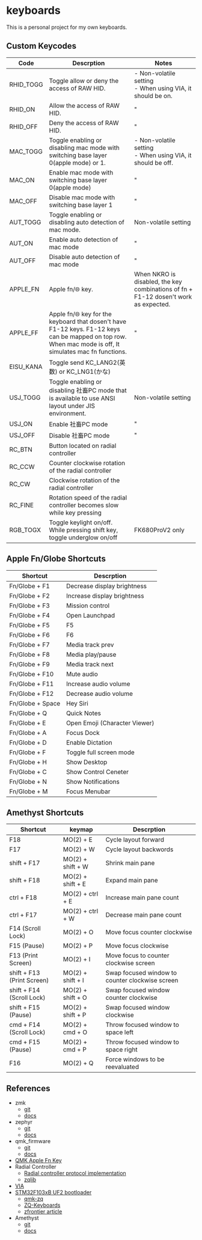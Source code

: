 # keyboards
This is a personal project for my own keyboards.

## Custom Keycodes
| Code | Descrption| Notes|
|------|-----------|--------
| RHID_TOGG | Toggle allow or deny the access of RAW HID. | - Non-volatile setting<br/> - When using VIA, it should be on.|
| RHID_ON | Allow the access of RAW HID. |"|
| RHID_OFF | Deny the access of RAW HID. |"|
| MAC_TOGG | Toggle enabling or disabling mac mode with switching base layer 0(apple mode) or 1. | - Non-volatile setting<br/> - When using VIA, it should be off.|
| MAC_ON | Enable mac mode with switching base layer 0(apple mode) |"|
| MAC_OFF | Disable mac mode with switching base layer 1 |"|
| AUT_TOGG | Toggle enabling or disabling auto detection of mac mode. | Non-volatile setting |
| AUT_ON | Enable auto detection of mac mode |"|
| AUT_OFF | Disable auto detection of mac mode |"|
| APPLE_FN | Apple fn/🌐 key. |When NKRO is disabled, the key combinations of fn + F1-12 dosen't work as expected.|
| APPLE_FF | Apple fn/🌐 key for the keyboard that dosen't have F1-12 keys. F1-12 keys can be mapped on top row. When mac mode is off, It simulates mac fn functions. |"|
| EISU_KANA | Toggle send KC_LANG2(英数) or KC_LNG1(かな) ||
| USJ_TOGG | Toggle enabling or disabling 社畜PC mode that is available to use ANSI layout under JIS environment. |Non-volatile setting|
| USJ_ON | Enable 社畜PC mode |"|
| USJ_OFF | Disable 社畜PC mode |"|
| RC_BTN | Button located on radial controller ||
| RC_CCW| Counter clockwise rotation of the radial controller ||
| RC_CW| Clockwise rotation of the radial controller ||
| RC_FINE| Rotation speed of the radial controller becomes slow while key pressing ||
| RGB_TOGX | Toggle keylight on/off. While pressing shift key, toggle underglow on/off  | FK680ProV2 only |

## Apple Fn/Globe Shortcuts
|Shortcut|Descrption|
|--------|----------|
| Fn/Globe + F1 | Decrease display brightness |
| Fn/Globe + F2 | Increase display brightness |
| Fn/Globe + F3 | Mission control |
| Fn/Globe + F4 | Open Launchpad |
| Fn/Globe + F5 |  F5 |
| Fn/Globe + F6 |  F6 |
| Fn/Globe + F7 | Media track prev |
| Fn/Globe + F8 | Media play/pause |
| Fn/Globe + F9 | Media track next |
| Fn/Globe + F10 | Mute audio |
| Fn/Globe + F11 | Increase audio volume|
| Fn/Globe + F12 | Decrease audio volume|
| Fn/Globe + Space | Hey Siri |
| Fn/Globe + Q | Quick Notes |
| Fn/Globe + E | Open Emoji (Character Viewer) |
| Fn/Globe + A | Focus Dock |
| Fn/Globe + D | Enable Dictation |
| Fn/Globe + F | Toggle full screen mode |
| Fn/Globe + H | Show Desktop |
| Fn/Globe + C | Show Control Ceneter |
| Fn/Globe + N | Show Notifications |
| Fn/Globe + M | Focus Menubar |

## Amethyst Shortcuts
|Shortcut|keymap|Descrption|
|--------|----------|----------|
| F18 | MO(2) + E | Cycle layout forward |
| F17 | MO(2) + W |Cycle layout backwords |
| shift + F17 | MO(2) + shift + W | Shrink main pane |
| shift + F18 | MO(2) + shift + E | Expand main pane |
| ctrl + F18 | MO(2) + ctrl + E | Increase main pane count |
| ctrl + F17 | MO(2) + ctrl + W | Decrease main pane count |
| F14 (Scroll Lock) | MO(2) + O | Move focus counter clockwise |
| F15 (Pause) | MO(2) + P | Move focus clockwise |
| F13 (Print Screen) | MO(2) + I | Move focus to counter clockwise screen |
| shift + F13 (Print Screen) | MO(2) + shift + I | Swap focused window to counter clockwise screen |
| shift + F14 (Scroll Lock) | MO(2) + shift + O | Swap focused window counter clockwise |
| shift + F15 (Pause) | MO(2) + shift + P | Swap focused window clockwise |
| cmd + F14 (Scroll Lock) | MO(2) + cmd + O | Throw focused window to space left |
| cmd + F15 (Pause) | MO(2) + cmd + P | Throw focused window to space right |
| F16 | MO(2) + Q | Force windows to be reevaluated |

## References
- zmk
  - [git](https://github.com/zmkfirmware/zmk)
  - [docs](https://zmk.dev)
- zephyr
  - [git](https://github.com/zephyrproject-rtos/zephyr)
  - [docs](https://docs.zephyrproject.org/3.2.0/index.html)
- qmk_firmware
  - [git](https://github.com/qmk/qmk_firmware)
  - [docs](https://docs.qmk.fm/#/)
- [QMK Apple Fn Key](https://gist.github.com/fauxpark/010dcf5d6377c3a71ac98ce37414c6c4)
- Radial Controller
  - [Radial controller protocol implementation](https://docs.microsoft.com/en-us/windows-hardware/design/component-guidelines/radial-controller-protocol-implementation)
  - [zqlib](https://github.com/zhaqian12/qmk_firmware/blob/zhaqian/keyboards/zhaqian/readme.md)
- [VIA](https://www.caniusevia.com/)
- [STM32F103xB UF2 bootloader](https://github.com/mmoskal/uf2-stm32f103)
  - [qmk-zq](https://github.com/zhaqian12/qmk_firmware)
  - [ZQ-Keyboards](https://github.com/zhaqian12/ZQ-Keyboard)
  - [zfrontier article](https://www.zfrontier.com/app/flow/eMzZjJZRgP6z)
- Amethyst
  - [git](https://github.com/ianyh/Amethyst)
  - [docs](https://ianyh.com/amethyst)

